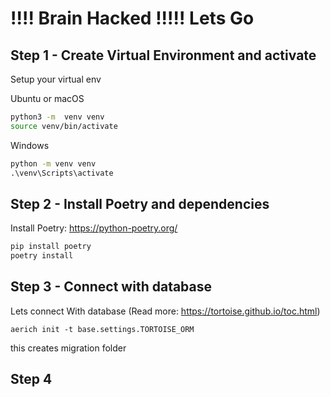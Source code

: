 # !!!! Brain Hacked !!!!! Lets Go

## Step 1 - Create Virtual Environment and activate

Setup your virtual env

Ubuntu or macOS

```sh
python3 -m  venv venv
source venv/bin/activate
```

Windows

```cmd
python -m venv venv
.\venv\Scripts\activate
```

## Step 2 - Install Poetry and dependencies

Install Poetry: https://python-poetry.org/

```sh
pip install poetry
poetry install
```

## Step 3 - Connect with database

Lets connect With database (Read more: https://tortoise.github.io/toc.html)

```bin
aerich init -t base.settings.TORTOISE_ORM
```

this creates migration folder

## Step 4
